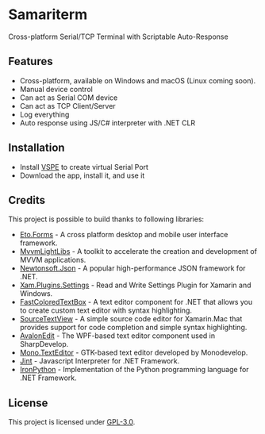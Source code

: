 # Samariterm

Cross-platform Serial/TCP Terminal with Scriptable Auto-Response

## Features

- Cross-platform, available on Windows and macOS (Linux coming soon).
- Manual device control
- Can act as Serial COM device
- Can act as TCP Client/Server
- Log everything
- Auto response using JS/C# interpreter with .NET CLR

## Installation

- Install [VSPE](http://www.eterlogic.com/Products.VSPE.html) to create virtual Serial Port
- Download the app, install it, and use it

## Credits

This project is possible to build thanks to following libraries:

- [Eto.Forms](https://github.com/picoe/Eto) - A cross platform desktop and mobile user interface framework.
- [MvvmLightLibs](https://github.com/lbugnion/mvvmlight) - A toolkit to accelerate the creation and development of MVVM applications.
- [Newtonsoft.Json](https://github.com/JamesNK/Newtonsoft.Json) - A popular high-performance JSON framework for .NET.
- [Xam.Plugins.Settings](https://github.com/jamesmontemagno/SettingsPlugin) - Read and Write Settings Plugin for Xamarin and Windows.
- [FastColoredTextBox](https://github.com/PavelTorgashov/FastColoredTextBox) - A text editor component for .NET that allows you to create custom text editor with syntax highlighting.
- [SourceTextView](https://github.com/xamarin/mac-samples/tree/master/SourceWriter) - A simple source code editor for Xamarin.Mac that provides support for code completion and simple syntax highlighting.
- [AvalonEdit](https://github.com/icsharpcode/AvalonEdit) - The WPF-based text editor component used in SharpDevelop.
- [Mono.TextEditor](https://github.com/mono/monodevelop/tree/monodevelop-6.3.0.864/main/src/core/Mono.Texteditor) - GTK-based text editor developed by Monodevelop.
- [Jint](https://github.com/sebastienros/jint) - Javascript Interpreter for .NET Framework.
- [IronPython](https://github.com/IronLanguages/ironpython2) - Implementation of the Python programming language for .NET Framework.

## License

This project is licensed under [GPL-3.0](https://github.com/junian/samariterm/blob/master/LICENSE).
